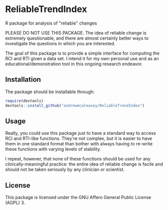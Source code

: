 # ReliableTrendIndex
R package for analysis of "reliable" changes

PLEASE DO NOT USE THIS PACKAGE. The idea of reliable change is extremely questionable, and there are almost certainly better ways to investigate the questions in which you are interested. 

The goal of this package is to provide a simple interface for computing the RCI and RTI given a data set. I intend it for my own personal use and as an educational/demonstration tool in this ongoing research endeavor. 

## Installation
The package should be installable through: 

``` r
require(devtools)
devtools::install_github("andrewmcaleavey/ReliableTrendIndex")
```

## Usage  

Really, you could use this package just to have a standard way to access RCI and RTI-like functions. They're not complex, but it is easier to have them in one standard format than bother with always having to re-write these functions with varying levels of stability.  

I repeat, however, that none of these functions should be used for any clinically-meaningful practice: the entire idea of reliable change is facile and should not be taken seriously by any clinician or scientist. 

## License

This package is licensed under the GNU Affero General Public License (AGPL) 3.  